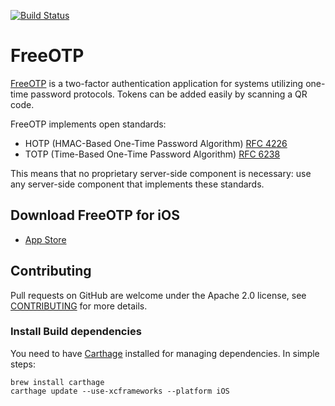 [![Build Status](https://travis-ci.org/freeotp/freeotp-ios.svg?branch=master)](https://travis-ci.org/freeotp/freeotp-ios)

# FreeOTP

[FreeOTP](https://freeotp.github.io/) is a two-factor authentication application for systems
utilizing one-time password protocols. Tokens can be added easily by scanning a QR code.

FreeOTP implements open standards:

* HOTP (HMAC-Based One-Time Password Algorithm) [RFC 4226](https://www.ietf.org/rfc/rfc4226.txt)
* TOTP (Time-Based One-Time Password Algorithm) [RFC 6238](https://www.ietf.org/rfc/rfc6238.txt)

This means that no proprietary server-side component is necessary: use any server-side component
that implements these standards.

## Download FreeOTP for iOS

* [App Store](https://apps.apple.com/app/freeotp-authenticator/id872559395)

## Contributing

Pull requests on GitHub are welcome under the Apache 2.0 license, see
[CONTRIBUTING](CONTRIBUTING.md) for more details.

### Install Build dependencies

You need to have [Carthage](https://github.com/Carthage/Carthage) installed for managing dependencies. In simple steps:

    brew install carthage
    carthage update --use-xcframeworks --platform iOS
